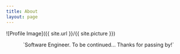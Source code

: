 ```yaml
---
title: About
layout: page
---
```

![Profile Image]({{ site.url }}/{{ site.picture }})

<center>`Software Engineer. To be continued... Thanks for passing by!`</center>

